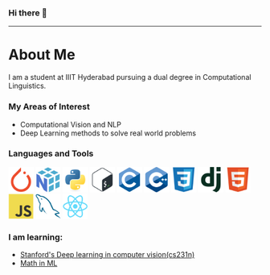 ### Hi there 👋
<div id="header" align="center">

</div>


  
---
<h1> About Me</h1>

I am a student at IIIT Hyderabad pursuing a dual degree in Computational Linguistics.
  
<h3>My Areas of Interest</h3>
  
 - Computational Vision and NLP
 - Deep Learning methods to solve real world problems

  
  <h3> Languages and Tools</h3>
  <div>
<img src="https://raw.githubusercontent.com/devicons/devicon/master/icons/pytorch/pytorch-original.svg" width="50rem" title="pytorch" alt="pytorch" />
  <img src="https://raw.githubusercontent.com/devicons/devicon/master/icons/numpy/numpy-original.svg" width="50rem" title="pytorch" alt="pytorch" />
<img src="https://raw.githubusercontent.com/devicons/devicon/1119b9f84c0290e0f0b38982099a2bd027a48bf1/icons/python/python-original.svg" width="50rem" title="python" alt="python" />
<img src="https://raw.githubusercontent.com/devicons/devicon/1119b9f84c0290e0f0b38982099a2bd027a48bf1/icons/bash/bash-original.svg" width="50rem" title="bash" alt="bash" />
<img src="https://raw.githubusercontent.com/devicons/devicon/1119b9f84c0290e0f0b38982099a2bd027a48bf1/icons/c/c-original.svg" width="50rem" title="c" alt="c" />
<img src="https://raw.githubusercontent.com/devicons/devicon/1119b9f84c0290e0f0b38982099a2bd027a48bf1/icons/cplusplus/cplusplus-original.svg" width="50rem" title="cplusplus" alt="cplusplus" />
<img src="https://raw.githubusercontent.com/devicons/devicon/1119b9f84c0290e0f0b38982099a2bd027a48bf1/icons/css3/css3-original.svg" width="50rem" title="css3" alt="css3/css" />
<img src="https://raw.githubusercontent.com/devicons/devicon/1119b9f84c0290e0f0b38982099a2bd027a48bf1/icons/django/django-plain.svg" width="50rem" title="django" alt="django" />
<img src="https://raw.githubusercontent.com/devicons/devicon/1119b9f84c0290e0f0b38982099a2bd027a48bf1/icons/html5/html5-original.svg" width="50rem" title="html5" alt="html5/html" />
<img src="https://raw.githubusercontent.com/devicons/devicon/1119b9f84c0290e0f0b38982099a2bd027a48bf1/icons/javascript/javascript-original.svg" width="50rem" title="javascript" alt="javascript" />
<img src="https://raw.githubusercontent.com/devicons/devicon/1119b9f84c0290e0f0b38982099a2bd027a48bf1/icons/mysql/mysql-original.svg" width="50rem" title="mysql" alt="mysql" />
<img src="https://raw.githubusercontent.com/devicons/devicon/1119b9f84c0290e0f0b38982099a2bd027a48bf1/icons/react/react-original.svg" width="50rem" title="react" alt="react" />

  
  </div>

  <h3>I am learning: </h3>
  
  - [Stanford's Deep learning in computer vision(cs231n)](https://cs231n.github.io/)
  - [Math in ML](https://mml-book.github.io/)
  
  
<!--
**kolubex/kolubex** is a ✨ _special_ ✨ repository because its `README.md` (this file) appears on your GitHub profile.

Here are some ideas to get you started:

- 🔭 I’m currently working on ...
- 🌱 I’m currently learning ...
- 👯 I’m looking to collaborate on ...
- 🤔 I’m looking for help with ...
- 💬 Ask me about ...
- 📫 How to reach me: ...
- 😄 Pronouns: ...
- ⚡ Fun fact: ...
-->
